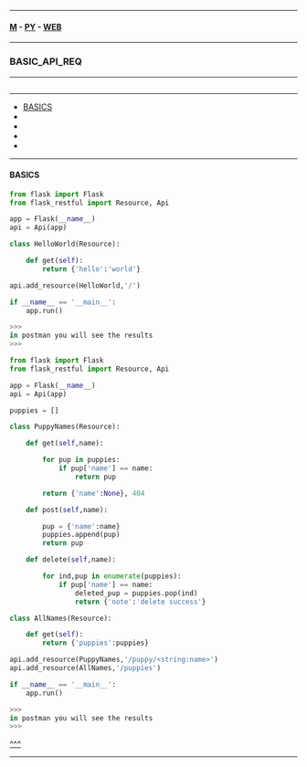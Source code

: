 
---

#### [M](https://github.com/ttltrk/TTT/blob/master/menu.md) - [PY](https://github.com/ttltrk/TTT/blob/master/PY/PY.md) - [WEB](https://github.com/ttltrk/TTT/blob/master/PY/WEB/WEB.md)

---

### BASIC_API_REQ

---

```

```

---

* [BASICS](#BASICS)
* []()
* []()
* []()
* []()

---

#### BASICS

```py
from flask import Flask
from flask_restful import Resource, Api

app = Flask(__name__)
api = Api(app)

class HelloWorld(Resource):

    def get(self):
        return {'hello':'world'}   

api.add_resource(HelloWorld,'/')

if __name__ == '__main__':
    app.run()

>>>
in postman you will see the results
>>>
```

```py
from flask import Flask
from flask_restful import Resource, Api

app = Flask(__name__)
api = Api(app)

puppies = []

class PuppyNames(Resource):

    def get(self,name):

        for pup in puppies:
            if pup['name'] == name:
                return pup

        return {'name':None}, 404

    def post(self,name):

        pup = {'name':name}
        puppies.append(pup)
        return pup

    def delete(self,name):

        for ind,pup in enumerate(puppies):
            if pup['name'] == name:
                deleted_pup = puppies.pop(ind)
                return {'note':'delete success'}

class AllNames(Resource):

    def get(self):
        return {'puppies':puppies}

api.add_resource(PuppyNames,'/puppy/<string:name>')
api.add_resource(AllNames,'/puppies')

if __name__ == '__main__':
    app.run()

>>>
in postman you will see the results
>>>
```

[^^^](#BASIC_API_REQ)

---
